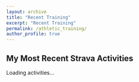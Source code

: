```yaml
---
layout: archive
title: "Recent Training"
excerpt: "Recent Training"
permalink: /athletic_training/
author_profile: true
---
```


<h2>My Most Recent Strava Activities</h2>

<div id="strava-activities">Loading activities...</div>

<script src="/assets/js/strava-feed.js"></script>
